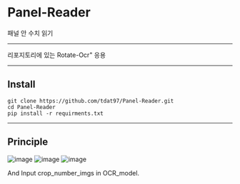 # Panel-Reader
패널 안 수치 읽기

---

리포지토리에 있는 Rotate-Ocr" 응용

---

## Install

```
git clone https://github.com/tdat97/Panel-Reader.git
cd Panel-Reader
pip install -r requirments.txt
```

---

## Principle

![image](https://user-images.githubusercontent.com/48349693/199141038-4a469bb0-f77a-4515-b4c2-a9bdb5baf824.png)
![image](https://user-images.githubusercontent.com/48349693/199141066-8d1d831d-d058-44fc-9303-9bf35d3e677c.png)
![image](https://user-images.githubusercontent.com/48349693/199141086-4183b242-5cb2-4c99-93b4-e4ec5c3a02eb.png)

And Input crop_number_imgs in OCR_model.
